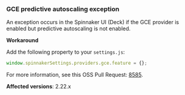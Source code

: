 ### GCE predictive autoscaling exception

An exception occurs in the Spinnaker UI (Deck) if the GCE provider is enabled but predictive autoscaling is not enabled.

**Workaround**

Add the following property to your `settings.js`:

```js
window.spinnakerSettings.providers.gce.feature = {};
```

For more information, see this OSS Pull Request: [8585](https://github.com/spinnaker/deck/pull/8585).

**Affected versions**: 2.22.x
